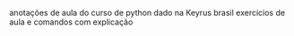 anotações de aula do curso de python dado na Keyrus brasil
exercícios de aula e comandos com explicação
